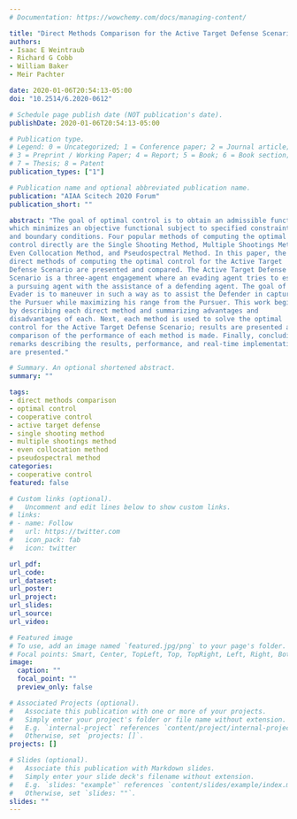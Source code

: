```yaml
---
# Documentation: https://wowchemy.com/docs/managing-content/

title: "Direct Methods Comparison for the Active Target Defense Scenario"
authors: 
- Isaac E Weintraub
- Richard G Cobb
- William Baker
- Meir Pachter

date: 2020-01-06T20:54:13-05:00
doi: "10.2514/6.2020-0612"

# Schedule page publish date (NOT publication's date).
publishDate: 2020-01-06T20:54:13-05:00

# Publication type.
# Legend: 0 = Uncategorized; 1 = Conference paper; 2 = Journal article;
# 3 = Preprint / Working Paper; 4 = Report; 5 = Book; 6 = Book section;
# 7 = Thesis; 8 = Patent
publication_types: ["1"]

# Publication name and optional abbreviated publication name.
publication: "AIAA Scitech 2020 Forum"
publication_short: ""

abstract: "The goal of optimal control is to obtain an admissible function
which minimizes an objective functional subject to specified constraints
and boundary conditions. Four popular methods of computing the optimal
control directly are the Single Shooting Method, Multiple Shootings Method,
Even Collocation Method, and Pseudospectral Method. In this paper, the four
direct methods of computing the optimal control for the Active Target
Defense Scenario are presented and compared. The Active Target Defense
Scenario is a three-agent engagement where an evading agent tries to escape
a pursuing agent with the assistance of a defending agent. The goal of the
Evader is to maneuver in such a way as to assist the Defender in capturing
the Pursuer while maximizing his range from the Pursuer. This work begins
by describing each direct method and summarizing advantages and
disadvantages of each. Next, each method is used to solve the optimal
control for the Active Target Defense Scenario; results are presented and a
comparison of the performance of each method is made. Finally, concluding
remarks describing the results, performance, and real-time implementation
are presented."

# Summary. An optional shortened abstract.
summary: ""

tags: 
- direct methods comparison
- optimal control
- cooperative control
- active target defense
- single shooting method
- multiple shootings method
- even collocation method
- pseudospectral method
categories:
- cooperative control
featured: false

# Custom links (optional).
#   Uncomment and edit lines below to show custom links.
# links:
# - name: Follow
#   url: https://twitter.com
#   icon_pack: fab
#   icon: twitter

url_pdf:
url_code:
url_dataset:
url_poster:
url_project:
url_slides:
url_source:
url_video:

# Featured image
# To use, add an image named `featured.jpg/png` to your page's folder. 
# Focal points: Smart, Center, TopLeft, Top, TopRight, Left, Right, BottomLeft, Bottom, BottomRight.
image:
  caption: ""
  focal_point: ""
  preview_only: false

# Associated Projects (optional).
#   Associate this publication with one or more of your projects.
#   Simply enter your project's folder or file name without extension.
#   E.g. `internal-project` references `content/project/internal-project/index.md`.
#   Otherwise, set `projects: []`.
projects: []

# Slides (optional).
#   Associate this publication with Markdown slides.
#   Simply enter your slide deck's filename without extension.
#   E.g. `slides: "example"` references `content/slides/example/index.md`.
#   Otherwise, set `slides: ""`.
slides: ""
---
```

